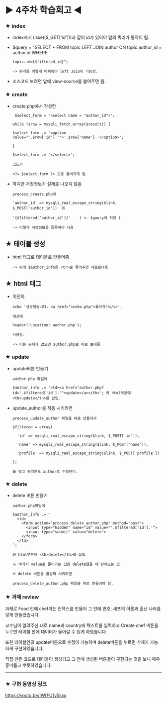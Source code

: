 # ▶ 4주차 학습회고 ◀

### ★ index

* index에서 (isset($_GET['id']))과 같이 id가 있어야 밑의 쿼리가 동작이 됨.

* $query = "SELECT * FROM topic LEFT JOIN author ON topic.author_id = author.id WHERE

      topic.id={$filtered_id}";

      -> 쿼리를 이렇게 바꿔줘야 left Join이 가능함.

* 소스코드 보려면 앞에 view-source를 붙여주면 됨.



### ★ create

* create.php에서 작성한

       $select_form = '<select name = "author_id">';
      
      while ($row = mysqli_fetch_array($result)) {
  
      $select_form .= '<option value="'.$row['id'].'">'.$row['name'].'</option>';
    
      }
  
      $select_form .= '</select>';
    
      코드가

      <?= $select_form ?> 으로 들어가게 됨.

* 하지만 저장정보가 실제로 나오지 않음

      process_create.php에 

      'author_id' => mysqli_real_escape_string($link, $_POST['author_id'])  와

      '{$filtered['author_id']}'    ( <- $query에 저장 )

      -> 이렇게 저장정보를 등록해야 나옴



## ★ 테이블 생성
* html 태그로 테이블로 만들어줌

      -> 위에 $author_info를 <tr>로 묶어주면 세로로나옴
      



## ★ html 태그
* 이전의 

      echo '성공했습니다. <a href="index.php">돌아가기</a>';

      대신에

      header('Location: author.php');

      사용함.
 
      -> 이는 문제가 없으면 author.php로 바로 보내줌



### ★ update
* update버튼 만들기

      author.php 파일에

      $author_info .= '<td><a href="author.php?id='.$filtered['id'].'">update</a></th>'; 와 html부분에 <th>update</th>를 삽입.


* update_author를 작동 시키려면 

      process_update_author 파일을 따로 만들어서

      $filtered = array(

        'id' => mysqli_real_escape_string($link, $_POST['id']),
        
        'name' => mysqli_real_escape_string($link, $_POST['name']),
        
        'profile' => mysqli_real_escape_string($link, $_POST['profile'])
        
      );
    
      를 넣고 쿼리문도 author로 수정한다.


### ★ delete

* delete 버튼 만들기

      author.php파일에

      $author_info .= '
        <td>
          <form action="process_delete_author.php" method="post">
            <input type="hidden" name="id" value="'.$filtered['id'].'">
            <input type="submit" value="delete">
          </form>
        </td>
      ';
      
      와 html부분에 <th>delete</th>를 삽입

      ※ 여기서 value로 들어가는 값은 delete했을 때 받아오는 값

      ※ delete 버튼을 활성화 시키려면

      process_delete_author.php 파일을 따로 만들어야 함.




### ★ 과제 review
과제로 Food 안에 chef라는 인덱스를 만들어 그 안에 번호, 셰프의 이름과 출신 나라를 넣게 만들었습니다.

교수님이 알려주신 대로 name과 country에 텍스트를 입력하고 Create chef 버튼을 누르면 테이블 안에 데이터가 들어갈 수 있게 하였습니다.

또한 테이블안의 update버튼으로 수정이 가능하며 delete버튼을 누르면 삭제가 가능하게 구현하였습니다.

직접 만든 코드로 테이블이 생성되고 그 안에 생성된 버튼들이 구현되는 것을 보니 매우 흥미롭고 뿌듯하였습니다.


<hr/>

### ★ 구현 동영상 링크 
<https://youtu.be/IWfFU1v5sxg>




